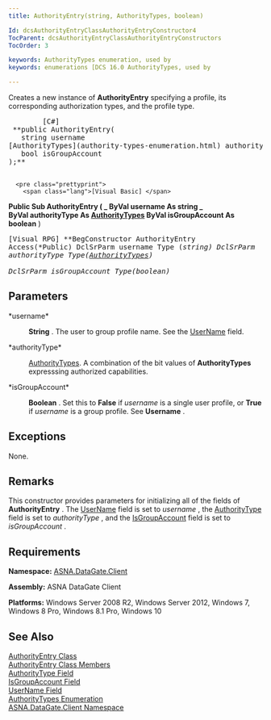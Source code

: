 ```yaml
---
title: AuthorityEntry(string, AuthorityTypes, boolean)

Id: dcsAuthorityEntryClassAuthorityEntryConstructor4
TocParent: dcsAuthorityEntryClassAuthorityEntryConstructors
TocOrder: 3

keywords: AuthorityTypes enumeration, used by
keywords: enumerations [DCS 16.0 AuthorityTypes, used by

---
```


<span>Creates a new instance of <span> **AuthorityEntry** </span> specifying a profile, its corresponding authorization types, and the profile type</span>.
<pre class="prettyprint">
        <span class="lang">[C#]</span>
 **public AuthorityEntry(
   string username
[AuthorityTypes](authority-types-enumeration.html) authorityType
   bool isGroupAccount
);** 
      </pre>
      <pre class="prettyprint">
        <span class="lang">[Visual Basic] </span>
 **Public Sub AuthorityEntry ( _
   ByVal username As string _<br />   ByVal authorityType As [AuthorityTypes](authority-types-enumeration.html)
   ByVal isGroupAccount As boolean** 
   )</pre>
      <pre class="prettyprint">
        <span class="lang">[Visual RPG]</span>
 **BegConstructor AuthorityEntry Access(*Public)
   DclSrParm username Type (*string)
   DclSrParm authorityType Type([AuthorityTypes](authority-types-enumeration.html))<br />   DclSrParm isGroupAccount Type(*boolean)** 
      </pre>

## Parameters

<dl>
        <dt>
 *username* 
        </dt>
        <dd>

**String** . The user to group profile name. See the [ UserName](authority-entry-class-username-field.html) field.
</dd>
        <dt>
 *authorityType* 
        </dt>
        <dd>

[AuthorityTypes](authority-types-enumeration.html). A combination of the bit values of **AuthorityTypes** expresssing authorized capabilities.
</dd>
        <dt>
 *isGroupAccount* 
        </dt>
        <dd>

**Boolean** . Set this to **False** if *username* is a single user profile, or **True** if *username* is a group profile. See **Username** .
</dd>
</dl>

## Exceptions

None.
## Remarks

This constructor provides parameters for initializing all of the fields of **AuthorityEntry** . The [UserName](authority-entry-class-username-field.html) field is set to *username* , the [AuthorityType](authority-entry-class-authority-type-field.html) field is set to *authorityType* , and the [ IsGroupAccount](authority-entry-class-username-field.html) field is set to *isGroupAccount* .
## Requirements

**Namespace:** [ASNA.DataGate.Client](datagate-client-namespace.html) 

**Assembly:** ASNA DataGate Client

**Platforms:** Windows Server 2008 R2, Windows Server 2012, Windows 7, Windows 8 Pro, Windows 8.1 Pro, Windows 10
## See Also


[AuthorityEntry Class](authority-entry-class.html)
      <br />
[AuthorityEntry Class Members](authority-entry-members.html)
      <br />
[AuthorityType Field](authority-entry-class-authority-type-field.html)
      <br />
[IsGroupAccount Field](authority-entry-class-username-field.html)
      <br />
[UserName Field](authority-entry-class-username-field.html)
      <br />
[AuthorityTypes Enumeration](authority-types-enumeration.html)
      <br />
[ASNA.DataGate.Client Namespace](datagate-client-namespace.html)

